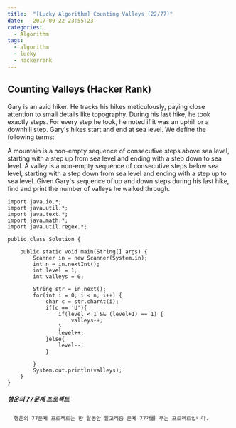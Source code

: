 ```yaml
---
title:  "[Lucky Algorithm] Counting Valleys (22/77)"
date:   2017-09-22 23:55:23
categories:
  - Algorithm
tags:
  - algorithm
  - lucky
  - hackerrank
---
```

## Counting Valleys (Hacker Rank)
Gary is an avid hiker. He tracks his hikes meticulously, paying close attention to small details like topography. During his last hike, he took exactly  steps. For every step he took, he noted if it was an uphill or a downhill step. Gary's hikes start and end at sea level. We define the following terms:

A mountain is a non-empty sequence of consecutive steps above sea level, starting with a step up from sea level and ending with a step down to sea level.
A valley is a non-empty sequence of consecutive steps below sea level, starting with a step down from sea level and ending with a step up to sea level.
Given Gary's sequence of up and down steps during his last hike, find and print the number of valleys he walked through.

```
import java.io.*;
import java.util.*;
import java.text.*;
import java.math.*;
import java.util.regex.*;

public class Solution {

    public static void main(String[] args) {
        Scanner in = new Scanner(System.in);
        int n = in.nextInt();
        int level = 1;
        int valleys = 0;

        String str = in.next();
        for(int i = 0; i < n; i++) {
            char c = str.charAt(i);
            if(c == 'U'){
                if(level < 1 && (level+1) == 1) {
                    valleys++;
                }
                level++;
            }else{
                level--;
            }

        }
        System.out.println(valleys);
    }
}
```

##### 행운의 77문제 프로젝트
```
  행운의 77문제 프로젝트는 한 달동안 알고리즘 문제 77개를 푸는 프로젝트입니다.
```
